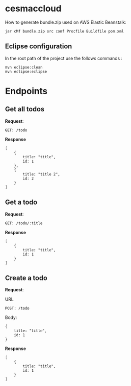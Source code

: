 # cesmaccloud 

How to generate bundle.zip used on AWS Elastic Beanstalk:

```
jar cMf bundle.zip src conf Procfile Buildfile pom.xml

```


## Eclipse configuration 

In the root path of the project use the follows commands :

```
mvn eclipse:clean 
mvn eclipse:eclipse
```


# Endpoints

## Get all todos

**Request**:

```GET: /todo```

**Response**

```
[	
	{
		title: "title",
		id: 1
	},
	{
		title: "title 2",
		id: 2
	}
]
```

## Get a todo

**Request**:

```GET: /todo/:title```

**Response**

```
[	
	{
		title: "title",
		id: 1
	}
]
```



## Create a todo

**Request**:

URL
```
POST: /todo
```

Body: 
```
{
	title: "title",
	id: 1
}
```

**Response**

```
[	
	{
		title: "title",
		id: 1
	}
]
```